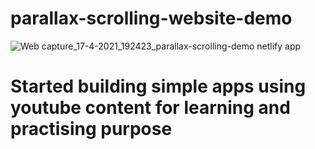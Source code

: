 # parallax-scrolling-website-demo
![Web capture_17-4-2021_192423_parallax-scrolling-demo netlify app](https://user-images.githubusercontent.com/73094671/115115558-cac78300-9fb2-11eb-8474-3cf092f870e0.jpeg)
# Started building simple apps using youtube content for learning and practising purpose

